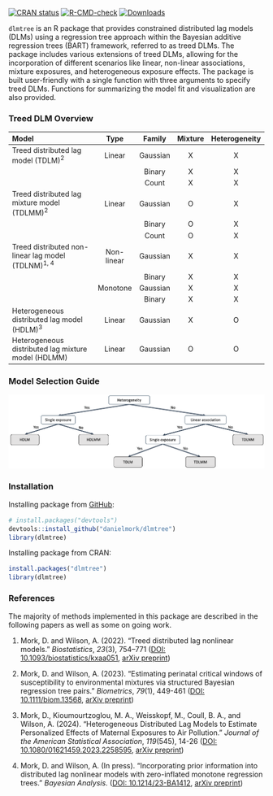 
<!-- README.md is generated from README.Rmd. Please edit that file -->
<!-- badges: start -->

[![CRAN
status](https://www.r-pkg.org/badges/version/dlmtree)](https://CRAN.R-project.org/package=dlmtree)
[![R-CMD-check](https://github.com/danielmork/dlmtree/actions/workflows/R-CMD-check.yaml/badge.svg)](https://github.com/danielmork/dlmtree/actions/workflows/R-CMD-check.yaml)
[![Downloads](https://cranlogs.r-pkg.org/badges/grand-total/dlmtree)](https://CRAN.R-project.org/package=dlmtree)
<!-- badges: end -->

`dlmtree` is an R package that provides constrained distributed lag
models (DLMs) using a regression tree approach within the Bayesian
additive regression trees (BART) framework, referred to as treed DLMs.
The package includes various extensions of treed DLMs, allowing for the
incorporation of different scenarios like linear, non-linear
associations, mixture exposures, and heterogeneous exposure effects. The
package is built user-friendly with a single function with three
arguments to specify treed DLMs. Functions for summarizing the model fit
and visualization are also provided.

### Treed DLM Overview

| Model                                                         |    Type    |  Family  | Mixture | Heterogeneity |
|:--------------------------------------------------------------|:----------:|:--------:|:-------:|:-------------:|
| Treed distributed lag model (TDLM)<sup>2</sup>                |   Linear   | Gaussian |    X    |       X       |
|                                                               |            |  Binary  |    X    |       X       |
|                                                               |            |  Count   |    X    |       X       |
| Treed distributed lag mixture model (TDLMM)<sup>2</sup>       |   Linear   | Gaussian |    O    |       X       |
|                                                               |            |  Binary  |    O    |       X       |
|                                                               |            |  Count   |    O    |       X       |
| Treed distributed non-linear lag model (TDLNM)<sup>1, 4</sup> | Non-linear | Gaussian |    X    |       X       |
|                                                               |            |  Binary  |    X    |       X       |
|                                                               |  Monotone  | Gaussian |    X    |       X       |
|                                                               |            |  Binary  |    X    |       X       |
| Heterogeneous distributed lag model (HDLM)<sup>3</sup>        |   Linear   | Gaussian |    X    |       O       |
| Heterogeneous distributed lag mixture model (HDLMM)           |   Linear   | Gaussian |    O    |       O       |

### Model Selection Guide

![](man/figures/decisiontree.png)

### Installation

Installing package from [GitHub](https://github.com/):

``` r
# install.packages("devtools")
devtools::install_github("danielmork/dlmtree")
library(dlmtree)
```

Installing package from CRAN:

``` r
install.packages("dlmtree")
library(dlmtree)
```

### References

The majority of methods implemented in this package are described in the
following papers as well as some on going work.

1.  Mork, D. and Wilson, A. (2022). “Treed distributed lag nonlinear
    models.” *Biostatistics*, *23*(3), 754–771 ([DOI:
    10.1093/biostatistics/kxaa051](https://doi.org/10.1093/biostatistics/kxaa051),
    [arXiv preprint](https://arxiv.org/abs/2010.06147))

2.  Mork, D. and Wilson, A. (2023). “Estimating perinatal critical
    windows of susceptibility to environmental mixtures via structured
    Bayesian regression tree pairs.” *Biometrics*, *79*(1), 449-461
    ([DOI: 10.1111/biom.13568](https://doi.org/10.1111/biom.13568),
    [arXiv preprint](https://arxiv.org/abs/2102.09071))

3.  Mork, D., Kioumourtzoglou, M. A., Weisskopf, M., Coull, B. A., and
    Wilson, A. (2024). “Heterogeneous Distributed Lag Models to Estimate
    Personalized Effects of Maternal Exposures to Air Pollution.”
    *Journal of the American Statistical Association*, *119*(545), 14-26
    ([DOI:
    10.1080/01621459.2023.2258595](https://doi.org/10.1080/01621459.2023.2258595),
    [arXiv preprint](https://arxiv.org/abs/2109.13763))

4.  Mork, D. and Wilson, A. (In press). “Incorporating prior information
    into distributed lag nonlinear models with zero-inflated monotone
    regression trees.” *Bayesian Analysis*. ([DOI:
    10.1214/23-BA1412](https://doi.org/10.1214/23-BA1412), [arXiv
    preprint](https://arxiv.org/abs/2301.12937))
